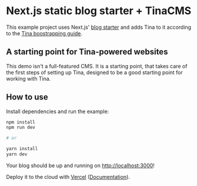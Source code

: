 # Next.js static blog starter + TinaCMS

This example project uses Next.js' [blog starter](https://next-blog-starter.now.sh/) and adds Tina to it according to the [Tina boostrapping guide](http://localhost:3001/guides/nextjs/adding-tina/overview).

## A starting point for Tina-powered websites

This demo isn't a full-featured CMS. It is a starting point, that takes care of the first steps of setting up Tina, designed to be a good starting point for working with Tina.

## How to use

Install dependencies and run the example:

```bash
npm install
npm run dev

# or

yarn install
yarn dev
```

Your blog should be up and running on [http://localhost:3000](http://localhost:3000)!

Deploy it to the cloud with [Vercel](https://vercel.com/import?filter=next.js&utm_source=github&utm_medium=readme&utm_campaign=next-example) ([Documentation](https://nextjs.org/docs/deployment)).
